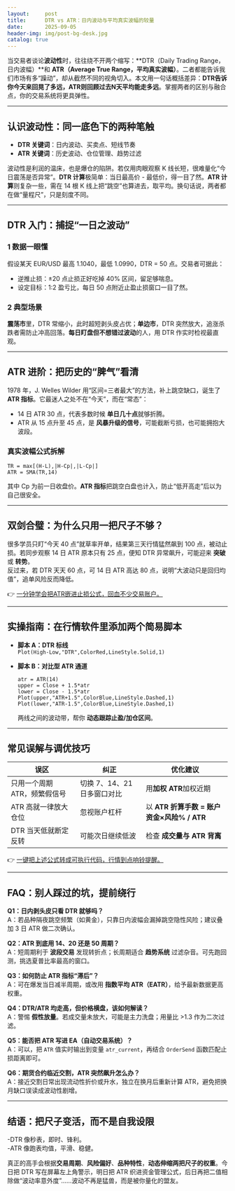 ```yaml
---
layout:     post
title:      DTR vs ATR：日内波动与平均真实波幅的较量
date:       2025-09-05
header-img: img/post-bg-desk.jpg
catalog: true
---
```


当交易者谈论**波动性**时，往往绕不开两个缩写：**DTR（Daily Trading Range，日内波幅）**和 **ATR（Average True Range，平均真实波幅）**。二者都能告诉我们市场有多“躁动”，却从截然不同的视角切入。本文用一句话概括差异：**DTR告诉你今天来回晃了多远，ATR则回顾过去N天平均能走多远**。掌握两者的区别与融合点，你的交易系统将更具弹性。

---

## 认识波动性：同一底色下的两种笔触

- **DTR 关键词**：日内波动、买卖点、短线节奏
- **ATR 关键词**：历史波动、仓位管理、趋势过滤

波动性是利润的温床，也是爆仓的陷阱。若仅用肉眼观察 K 线长短，很难量化“今日震荡是否异常”。**DTR 计算**极简单：当日最高价 - 最低价，得一目了然。**ATR 计算**则复杂一些，需在 14 根 K 线上把“跳空”也算进去，取平均。换句话说，两者都在做“量程尺”，只是刻度不同。

---

## DTR 入门：捕捉“一日之波动”

### 1 数据一眼懂

假设某天 EUR/USD 最高 1.1040，最低 1.0990，DTR = 50 点。交易者可据此：

- 逆推止损：±20 点止损正好吃掉 40% 区间，留足够喘息。
- 设定目标：1:2 盈亏比，每日 50 点附近止盈止损窗口一目了然。

### 2 典型场景

**震荡市**里，DTR 常缩小，此时超短剥头皮占优；**单边市**，DTR 突然放大，追涨杀跌者需防止冲高回落。**每日盯盘但不想错过波动**的人，用 DTR 作实时检视最直观。

---

## ATR 进阶：把历史的“脾气”看清

1978 年，J. Welles Wilder 用“区间=三者最大”的方法，补上跳空缺口，诞生了 **ATR 指标**。它最迷人之处不在“今天”，而在“常态”：

- 14 日 ATR 30 点，代表多数时候 **单日几十点**就够折腾。
- ATR 从 15 点升至 45 点，是 **风暴升级的信号**，可能截断亏损，也可能拥抱大波段。

### 真实波幅公式拆解

`TR = max[(H-L),|H-Cp|,|L-Cp|]`  
`ATR = SMA(TR,14)`

其中 Cp 为前一日收盘价。**ATR 指标**把跳空白盘也计入，防止“低开高走”后以为自己很安全。

---

## 双剑合璧：为什么只用一把尺子不够？

很多学员只盯“今天 40 点”就草率开单，结果第三天行情猛然飙到 100 点，被动止损。若同步观察 14 日 ATR 原本只有 25 点，便知 DTR 异常飙升，可能迎来 **突破**或 **转势**。  
反过来，若 DTR 天天 60 点，可 14 日 ATR 高达 80 点，说明“大波动只是回归均值”，追单风险反而降低。

👉 [一分钟学会把ATR嵌进止损公式，回血不少交易账户。](https://okxdog.com/)

---

## 实操指南：在行情软件里添加两个简易脚本

- **脚本 A：DTR 标线**  
  `Plot(High-Low,"DTR",ColorRed,LineStyle.Solid,1)`

- **脚本 B：对比型 ATR 通道**  
  ```
  atr = ATR(14)
  upper = Close + 1.5*atr
  lower = Close - 1.5*atr
  Plot(upper,"ATR+1.5",ColorBlue,LineStyle.Dashed,1)
  Plot(lower,"ATR-1.5",ColorBlue,LineStyle.Dashed,1)
  ```
  两线之间的波动带，帮你 **动态跟踪止盈/加仓区间**。

---

## 常见误解与调优技巧

| 误区 | 纠正 | 优化建议 |
| --- | --- | --- |
| 只用一个周期 ATR，频繁假信号 | 切换 7、14、21 日多窗口对比 | 用**加权 ATR**加权近期 |
| ATR 高就一律放大仓位 | 忽视账户杠杆 | 以 **ATR 折算手数 = 账户资金×风险% / ATR** |
| DTR 当天低就断定反转 | 可能次日继续低波 | 检查 **成交量与 ATR 背离** |

👉 [一键把上述公式转成可执行代码，行情到点响铃提醒。](https://okxdog.com/)

---

## FAQ：别人踩过的坑，提前绕行

**Q1：日内剥头皮只看 DTR 就够吗？**  
A：若品种隔夜跳空频繁（如黄金），只靠日内波幅会漏掉跳空隐性风险；建议叠加 3 日 ATR 做二次确认。

**Q2：ATR 到底用 14、20 还是 50 周期？**  
A：短周期利于 **波段交易** 发现转折点；长周期适合 **趋势系统** 过滤杂音。可先跑回测，挑选夏普比率最高的窗口。

**Q3：如何防止 ATR 指标“滞后”？**  
A：可在爆发当日减半周期，或改用 **指数平均 ATR（EATR）**，给予最新数据更高权重。

**Q4：DTR/ATR 均走高，但价格横盘，该如何解读？**  
A：警惕 **假性放量**。若成交量未放大，可能是主力洗盘；用量比 >1.3 作为二次过滤。

**Q5：能否把 ATR 写进 EA（自动交易系统）？**  
A：可以，把 `ATR` 值实时输出到变量 `atr_current`，再结合 `OrderSend` 函数匹配止损距离即可。

**Q6：期货合约临近交割，ATR 突然飙升怎么办？**  
A：接近交割日常出现流动性折价或升水，独立在换月后重新计算 ATR，避免把换月缺口误读成波动性剧增。

---

## 结语：把尺子变活，而不是自我设限

-DTR 像秒表，即时、锋利。  
-ATR 像跑表均值，平滑、稳健。  

真正的高手会根据**交易周期**、**风险偏好**、**品种特性**，**动态伸缩两把尺子的权重**。今日把 DTR 写在屏幕左上角警示，明日把 ATR 织进资金管理公式，后日再把二值相除做“波动率意外度”……波动不再是猛兽，而是被你量化的盟友。